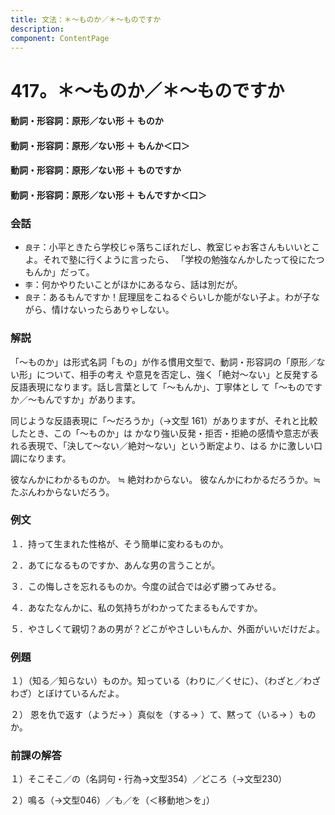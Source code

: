 ```yaml
---
title: 文法：＊～ものか／＊～ものですか
description:
component: ContentPage
---
```



# 417。＊～ものか／＊～ものですか
#### 動詞・形容詞：原形／ない形 ＋ ものか
#### 動詞・形容詞：原形／ない形 ＋ もんか＜口＞
#### 動詞・形容詞：原形／ない形 ＋ ものですか
#### 動詞・形容詞：原形／ない形 ＋ もんですか＜口＞
### 会話
- `良子`：小平ときたら学校じゃ落ちこぼれだし、教室じゃお客さんもいいとこよ。それで塾に行くように言ったら、 「学校の勉強なんかしたって役にたつもんか」だって。
- `李`：何かやりたいことがほかにあるなら、話は別だが。
- `良子`：あるもんですか！屁理屈をこねるぐらいしか能がない子よ。わが子ながら、情けないったらありゃしない。
### 解説
「～ものか」は形式名詞「もの」が作る慣用文型で、動詞・形容詞の「原形／ない形」について、相手の考え や意見を否定し、強く「絶対～ない」と反発する反語表現になります。話し言葉として「～もんか」、丁寧体とし て「～ものですか／～もんですか」があります。

同じような反語表現に「～だろうか」（→文型 161）がありますが、それと比較したとき、この「～ものか」は かなり強い反発・拒否・拒絶の感情や意志が表れる表現で、「決して～ない／絶対～ない」という断定より、はる かに激しい口調になります。

彼なんかにわかるものか。 ≒ 絶対わからない。 彼なんかにわかるだろうか。≒ たぶんわからないだろう。
### 例文
１．持って生まれた性格が、そう簡単に変わるものか。

２．あてになるものですか、あんな男の言うことが。

３．この悔しさを忘れるものか。今度の試合では必ず勝ってみせる。

４．あなたなんかに、私の気持ちがわかってたまるもんですか。

５．やさしくて親切？あの男が？どこがやさしいもんか、外面がいいだけだよ。
### 例題
１）（知る／知らない）ものか。知っている（わりに／くせに）、（わざと／わざわざ）とぼけているんだよ。

２） 恩を仇で返す（ようだ→ ）真似を（する→ ）て、黙って（いる→ ）ものか。
### 前課の解答
１）そこそこ／の（名詞句・行為→文型354）／どころ（→文型230）

２）鳴る（→文型046）／も／を（＜移動地＞を」）
